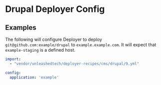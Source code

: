 # Drupal Deployer Config

## Examples
The following will configure Deployer to deploy `git@github.com:example/drupal`
to `example.example.com`. It will expect that `example-staging` is a defined host.
```yaml
import:
  - "vendor/unleashedtech/deployer-recipes/cms/drupal/9.yml"

config:
  application: 'example'
```
